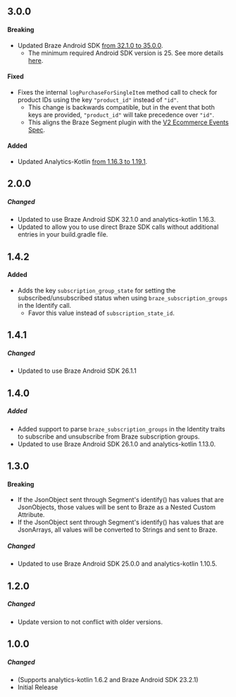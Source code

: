 ## 3.0.0

#### Breaking
* Updated Braze Android SDK [from 32.1.0 to 35.0.0](https://github.com/braze-inc/braze-android-sdk/compare/v32.1.0...v35.0.0#diff-06572a96a58dc510037d5efa622f9bec8519bc1beab13c9f251e97e657a9d4ed).
  * The minimum required Android SDK version is 25. See more details [here](https://github.com/braze-inc/braze-android-sdk?tab=readme-ov-file#version-information).

#### Fixed
* Fixes the internal `logPurchaseForSingleItem` method call to check for product IDs using the key `"product_id"` instead of `"id"`.
  * This change is backwards compatible, but in the event that both keys are provided, `"product_id"` will take precedence over `"id"`.
  * This aligns the Braze Segment plugin with the [V2 Ecommerce Events Spec](https://segment.com/docs/connections/spec/ecommerce/v2/).

#### Added
* Updated Analytics-Kotlin [from 1.16.3 to 1.19.1](https://github.com/segmentio/analytics-kotlin/compare/1.16.3...1.19.1).

## 2.0.0

##### Changed
* Updated to use Braze Android SDK 32.1.0 and analytics-kotlin 1.16.3.
* Updated to allow you to use direct Braze SDK calls without additional entries in your build.gradle file.

## 1.4.2

#### Added
* Adds the key `subscription_group_state` for setting the subscribed/unsubscribed status when using `braze_subscription_groups` in the Identify call.
    - Favor this value instead of `subscription_state_id`.

## 1.4.1

##### Changed
* Updated to use Braze Android SDK 26.1.1

## 1.4.0

##### Added
* Added support to parse `braze_subscription_groups` in the Identity traits to subscribe and unsubscribe from Braze subscription groups.
* Updated to use Braze Android SDK 26.1.0 and analytics-kotlin 1.13.0.

## 1.3.0

#### Breaking
* If the JsonObject sent through Segment's identify() has values that are JsonObjects, those values will be sent to Braze as a Nested Custom Attribute.
* If the JsonObject sent through Segment's identify() has values that are JsonArrays, all values will be converted to Strings and sent to Braze.

##### Changed
* Updated to use Braze Android SDK 25.0.0 and analytics-kotlin 1.10.5.

## 1.2.0

##### Changed
* Update version to not conflict with older versions.

## 1.0.0

##### Changed
* (Supports analytics-kotlin 1.6.2 and Braze Android SDK 23.2.1)
* Initial Release
